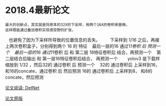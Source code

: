 # 2018.4最新论文
    最大的创新点，其实就是将原本的32X的下采样，用两个16X的卷积来替换。
    这样既能通过叠加卷积实现感受野的扩张，
    也避免了因为下采样所导致的位置信息的丢失。
    
    下采样到 1/16 之后，再接上两次卷积盒子，分别得到两个 16 的 特征
    最后一层的16 通过1*1卷积 后 预测一个
    最后一层的16 通过1*1卷积 后 和 第二层 16特征卷积后 结合，再预测一个
    第二层结合后输出 和 第一层16特征卷积后结合， 再预测一个
    
    yolov3 是下载样 缩放到 1/32 ，然后32的 通过卷积 后 预测一个
    32的 通过卷积后 上采样到16，和16的concate，通过卷积 后 然后预测
    16的 通过卷积后 上采样到8， 和8的concate，然后预测

[论文阅读: DetNet](https://blog.csdn.net/jningwei/article/details/80004070)

[论文原版](https://arxiv.org/pdf/1804.06215.pdf)
